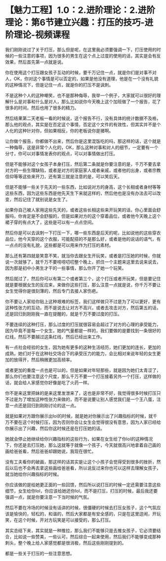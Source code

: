 # 【魅力工程】1.0：2.进阶理论：2.进阶理论：第6节建立兴趣：打压的技巧-进阶理论-视频课程

我们刚刚说过了关于打压，那么但是呢，在这里我必须要强调一下，打压使用的时候的一些注意的事项，因为很多的男生在这个点上过度的使用的话，其实是会有反效果，然后首先第一点就是说。

你在使用这个打压跟女孩子互动的时候，要千万记住一点，就是你们是对事不对人，OK，你对这个事情是可以否定的，如果是他没有道理，他是在一个没有礼貌的这种情况下，但是记住一点，就是你的打压不是讽刺。

不是这种个人的这种嘲笑，也不是那种侮辱，我举一个例子，大家就可以很好的理解什么是对事和什么是对人，那么比如说你今天晚上这个加班做了一个报告，花了很多的时间，然后也用了很多的精力。

然后结果第二天老板一看的时候说，这个报告不行，没有具体的统计数据不及格，那么他的观点，其实是在否定这个事情，否定这个文件的有效性，但其实并不是个人化的这种针对你，但如果相反，你的老板说你是猪啊。

让你做个报告，你都做不出来，然后你是这里混饭吃的吗，那这样的话，这个就是一种侮辱，这是非常个人化的，OK，那么这种对事和对人的细节，一定要有一个分寸，你可以对事情发表你的观点，可以对事情做出打压。

但是不能够对这个女孩子本身打压，然后第二条就是你要注意的是，千万不要去拿对方的一些生理缺陷，或者是对方的家庭家人或者亲戚，或者他的出身，或者宗教信仰等等这些来开刀，还有第三就是注意的是，可以笑后天。

但是不能够一些关于先天的一些东西，比如说对方的身高，这个长相或者身材等等这些东西，因为这些东西是他先天生下来就这样的，然后他也是没有办法去可以改变，然后记住了就别说是女生了。

如果你自己被人家用这些先天的，或者这些长相这些来开玩笑的话，你心里面会舒服吗，你肯定是不会舒服的，但是如果对方的这个穿着品位，或者他今天晚上这个裙子穿的有点大了，这些是可以有一点点空间。

然后你是可以去讽刺一下打压一下，哪一些东西是后天的呢，比如说他的这些穿衣品位，他今天穿的这个衣服，可能配搭的不是那么好，或者是他的说话的语气，有一点点的没有礼貌，这些都是可以用来作为打压的素材。

那么还有第四就是笑意不笑，就当你去跟女生开玩笑，或者是打压她的时候，你就说一次就够了，就千万不要唠唠叨叨整个晚上，抓住一个主题来这里去说来说去，因为那是初中小男生才干的一些事情，那么你开了她一个玩笑。

然后就过了，然后你可以有第二个或者第三个，这个打压或者开玩笑，但是要记住就是要根据女生的反应来，来做你这些打压，那么注意一点就是说，你千万不要让女生觉得你是很刻薄的，然后专门去接人家伤疤。

你不要让人家给你贴上这种艰难的标签，我们这样做只不过是为了可以更好，更有这种性张力的互动，而不是说去让对方不高兴，或者去攻击对方，然后第五的话，还是回归到刚刚我一直在提醒的，就是千万不要过度的打压。

不要连续的这种打压，那么过度的打压就很容易会超过了对方的心理的承受能力，因为毕竟不是每一个女生，她的气量都是一样的，我们要做的是要找到一条很好的红线，然后不要越过这条红线，然后已经出来工作。

有一点社会经验的女生，因为她有更多的这种生活经历，她们更加的连长，更加的成熟，她们对于在这种社交场合下的承受压力的能力，会比相对来说年轻的女生更加的放得开，然后稍微更加高频率。

或者更加的重度一点也是可以的，但是如果对年轻那些，就是因为她们太青涩了，那么你们也要注意这个尺度，那么千万不要一个打压接着另外一个打压，这样做的话，就会给人家感觉你好像是吃了火药一样。

你不是来这里把妹的是来这里发泄来了，这也是非常不好，我觉得很多时候打压只不过是为了增加这种性张力来做的，而不是说要让别人感觉我们是一个王八蛋，注意一点还是回归到刚刚讨论的这一点。

就是如果对方跟你展示出IoI的时候，就是她对你展示出了兴趣指标的时候，就千万不要在这个时候打压，因为否则你会让女生会觉得很没有意思，因为人家已经给你展示出了兴趣，然后你这时候还是在打压她的话。

她就会停止她继续给你兴趣指标的这些行为，如果在女生给了你IoI的这种情况下，你还是去打压她，那么这就等于就像一个孩子，今天就很高兴地拿着自己画的画给爸爸看，然后爸爸却跟她说，我现在很忙。

没有工夫看你的破画，那这样的话其实是让这个小孩子会觉得受到很多的挫折，然后以后也不会再去拿这些画给爸爸看，所以说反过来你也可以这样去理解女孩子，就当她给你兴趣指标的时候。

你应该做的是给她更正面的一些回馈，然后所以说打压的时候一定还需要注意这些细节，女生给你IoI，你应该给她还你IoI，而不是打压，打压的时候，最后我还要强调一点，就是你要注意一下当时候的气氛。

然后不要在冷场的时候没有话讲的时候，很僵硬的时候去打压女孩子，这个气氛应该是愉快的，轻松的，和谐的，然后大家都是有安全感的，只是在这里逗闹，开玩笑，在这个时候，开对方玩笑是可以接受的，那么打压。

其实总结下来，其实就是一种推拉，那么我们不能够只是去推女孩子，它必须要结合，比如说一些赞美，一些认可，然后综合一起来使用，然后我们不能够变成那种刺头，整个晚上给人家感觉都是很消极，然后这些刚刚提到的。

都是一些关于打压的一些注意思想。